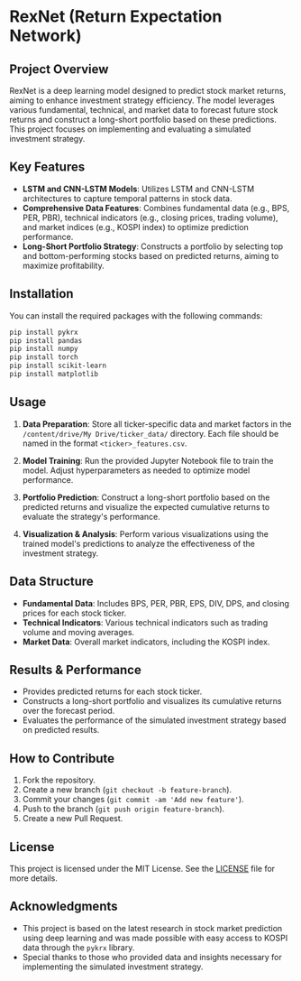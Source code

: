 # RexNet (Return Expectation Network)

## Project Overview
RexNet is a deep learning model designed to predict stock market returns, aiming to enhance investment strategy efficiency. The model leverages various fundamental, technical, and market data to forecast future stock returns and construct a long-short portfolio based on these predictions. This project focuses on implementing and evaluating a simulated investment strategy.

## Key Features
- **LSTM and CNN-LSTM Models**: Utilizes LSTM and CNN-LSTM architectures to capture temporal patterns in stock data.
- **Comprehensive Data Features**: Combines fundamental data (e.g., BPS, PER, PBR), technical indicators (e.g., closing prices, trading volume), and market indices (e.g., KOSPI index) to optimize prediction performance.
- **Long-Short Portfolio Strategy**: Constructs a portfolio by selecting top and bottom-performing stocks based on predicted returns, aiming to maximize profitability.

## Installation

You can install the required packages with the following commands:

```bash
pip install pykrx
pip install pandas
pip install numpy
pip install torch
pip install scikit-learn
pip install matplotlib
```

## Usage

1. **Data Preparation**: Store all ticker-specific data and market factors in the `/content/drive/My Drive/ticker_data/` directory. Each file should be named in the format `<ticker>_features.csv`.

2. **Model Training**: Run the provided Jupyter Notebook file to train the model. Adjust hyperparameters as needed to optimize model performance.

3. **Portfolio Prediction**: Construct a long-short portfolio based on the predicted returns and visualize the expected cumulative returns to evaluate the strategy's performance.

4. **Visualization & Analysis**: Perform various visualizations using the trained model's predictions to analyze the effectiveness of the investment strategy.

## Data Structure

- **Fundamental Data**: Includes BPS, PER, PBR, EPS, DIV, DPS, and closing prices for each stock ticker.
- **Technical Indicators**: Various technical indicators such as trading volume and moving averages.
- **Market Data**: Overall market indicators, including the KOSPI index.

## Results & Performance

- Provides predicted returns for each stock ticker.
- Constructs a long-short portfolio and visualizes its cumulative returns over the forecast period.
- Evaluates the performance of the simulated investment strategy based on predicted results.

## How to Contribute

1. Fork the repository.
2. Create a new branch (`git checkout -b feature-branch`).
3. Commit your changes (`git commit -am 'Add new feature'`).
4. Push to the branch (`git push origin feature-branch`).
5. Create a new Pull Request.

## License

This project is licensed under the MIT License. See the [LICENSE](LICENSE) file for more details.

## Acknowledgments

- This project is based on the latest research in stock market prediction using deep learning and was made possible with easy access to KOSPI data through the `pykrx` library.
- Special thanks to those who provided data and insights necessary for implementing the simulated investment strategy.
